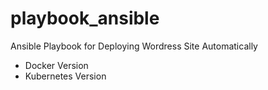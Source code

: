 # playbook_ansible
Ansible Playbook for Deploying Wordress Site Automatically
- Docker Version
- Kubernetes Version
